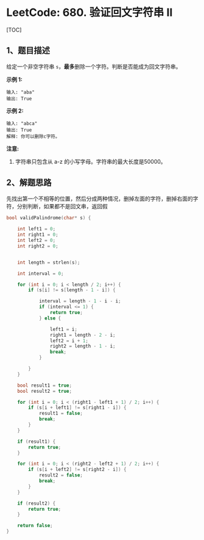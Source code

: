# LeetCode: 680. 验证回文字符串 Ⅱ

[TOC]

## 1、题目描述



给定一个非空字符串 `s`，**最多**删除一个字符。判断是否能成为回文字符串。

**示例 1:**

```
输入: "aba"
输出: True
```

**示例 2:**

```
输入: "abca"
输出: True
解释: 你可以删除c字符。
```

**注意:**

1. 字符串只包含从 a-z 的小写字母。字符串的最大长度是50000。



## 2、解题思路



​	先找出第一个不相等的位置，然后分成两种情况，删掉左面的字符，删掉右面的字符，分别判断，如果都不是回文串，返回假



```c
bool validPalindrome(char* s) {
    
    int left1 = 0;
    int right1 = 0;
    int left2 = 0;
    int right2 = 0;


    int length = strlen(s);

    int interval = 0;

    for (int i = 0; i < length / 2; i++) {
        if (s[i] != s[length - 1 - i]) {

            interval = length - 1 - i - i;
            if (interval <= 1) {
                return true;
            } else {

                left1 = i;
                right1 = length - 2 - i;
                left2 = i + 1;
                right2 = length - 1 - i;
                break;
            }

        }
    }

    bool result1 = true;
    bool result2 = true;

    for (int i = 0; i < (right1 - left1 + 1) / 2; i++) {
        if (s[i + left1] != s[right1 - i]) {
            result1 = false;
            break;
        }
    }

    if (result1) {
        return true;
    }

    for (int i = 0; i < (right2 - left2 + 1) / 2; i++) {
        if (s[i + left2] != s[right2 - i]) {
            result2 = false;
            break;
        }
    }

    if (result2) {
        return true;
    }

    return false;
}
```



